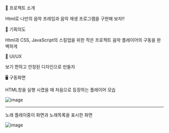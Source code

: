 🎼 프로젝트 소개

  Html로 나만의 음악 프레임과 음악 재생 프로그램을 구현해 보자!!

  

🎼 기획의도

  Html과 CSS, JavaScript의 스킬업을 위한 작은 프로젝트
  음악 플레이어의 구동을 완벽하게

  
 
🎨 UI/UX

  보기 편하고 안정된 디자인으로 만들자

  


🖥 구동화면

HTML창을 실행 시켰을 때 처음으로 등장하는 플레이어 모습

![image](https://github.com/Hongyoongi/yungih3/assets/167847389/b4fbaa23-3634-48a5-bd48-6714d1e46820)

------------------------------------

노래 플레이중이 화면과 노래목록을 표시한 화면

![image](https://github.com/Hongyoongi/yungih3/assets/167847389/c0080456-f742-4085-a15b-a44ff875dfaa)



